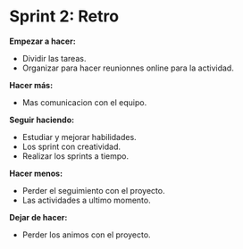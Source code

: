 # Sprint 2: Retro

**Empezar a hacer:**
- Dividir las tareas.
- Organizar para hacer reunionnes online para la actividad.

**Hacer más:**
- Mas comunicacion con el equipo.

**Seguir haciendo:**
- Estudiar y mejorar habilidades.
- Los sprint con creatividad.
- Realizar los sprints a tiempo.

**Hacer menos:**
- Perder el seguimiento con el proyecto.
- Las actividades a ultimo momento.

**Dejar de hacer:**
- Perder los animos con el proyecto.
